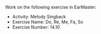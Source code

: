 Work on the following exercise in EarMaster:
- Activity: Melody Singback
- Exercise Name: Do, Re, Me, Fa, So
- Exercise Number: 14.10
